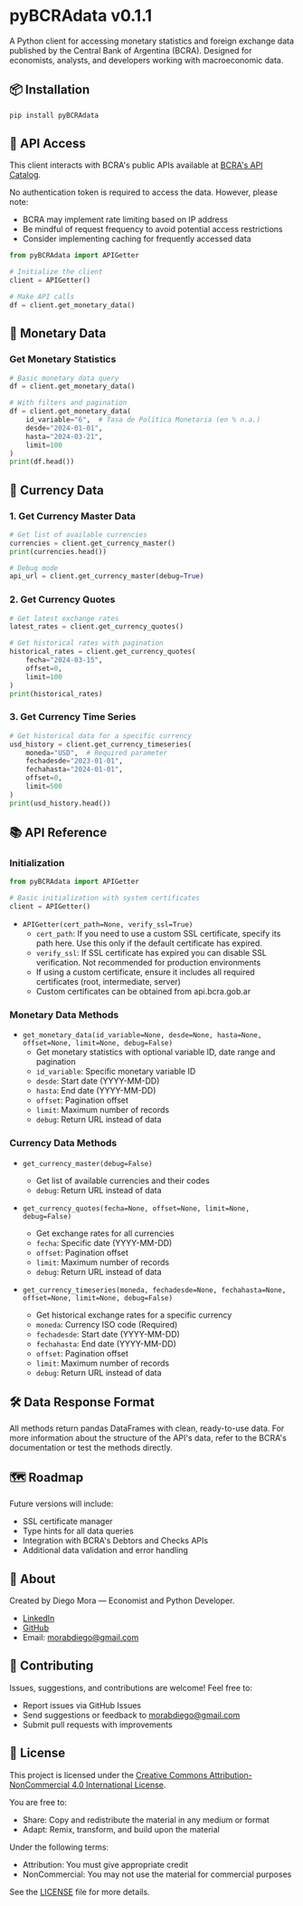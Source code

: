 # pyBCRAdata v0.1.1

A Python client for accessing monetary statistics and foreign exchange data published by the Central Bank of Argentina (BCRA). Designed for economists, analysts, and developers working with macroeconomic data.

## 📦 Installation

```bash
pip install pyBCRAdata
```

## 🔑 API Access

This client interacts with BCRA's public APIs available at [BCRA's API Catalog](https://www.bcra.gob.ar/BCRAyVos/catalogo-de-APIs-banco-central.asp).

No authentication token is required to access the data. However, please note:
- BCRA may implement rate limiting based on IP address
- Be mindful of request frequency to avoid potential access restrictions
- Consider implementing caching for frequently accessed data

```python
from pyBCRAdata import APIGetter

# Initialize the client
client = APIGetter()

# Make API calls
df = client.get_monetary_data()
```

## 🏦 Monetary Data

### Get Monetary Statistics
```python
# Basic monetary data query
df = client.get_monetary_data()

# With filters and pagination
df = client.get_monetary_data(
    id_variable="6",  # Tasa de Política Monetaria (en % n.a.)
    desde="2024-01-01",
    hasta="2024-03-21",
    limit=100
)
print(df.head())
```

## 💱 Currency Data

### 1. Get Currency Master Data
```python
# Get list of available currencies
currencies = client.get_currency_master()
print(currencies.head())

# Debug mode
api_url = client.get_currency_master(debug=True)
```

### 2. Get Currency Quotes
```python
# Get latest exchange rates
latest_rates = client.get_currency_quotes()

# Get historical rates with pagination
historical_rates = client.get_currency_quotes(
    fecha="2024-03-15",
    offset=0,
    limit=100
)
print(historical_rates)
```

### 3. Get Currency Time Series
```python
# Get historical data for a specific currency
usd_history = client.get_currency_timeseries(
    moneda="USD",  # Required parameter
    fechadesde="2023-01-01",
    fechahasta="2024-01-01",
    offset=0,
    limit=500
)
print(usd_history.head())
```

## 📚 API Reference

### Initialization
```python
from pyBCRAdata import APIGetter

# Basic initialization with system certificates
client = APIGetter()
```
- `APIGetter(cert_path=None, verify_ssl=True)`
    - `cert_path`: If you need to use a custom SSL certificate, specify its path here. Use this only if the default certificate has expired.
    - `verify_ssl`: If SSL certificate has expired you can disable SSL verification. Not recommended for production environments
    - If using a custom certificate, ensure it includes all required certificates (root, intermediate, server)
    - Custom certificates can be obtained from api.bcra.gob.ar

### Monetary Data Methods
- `get_monetary_data(id_variable=None, desde=None, hasta=None, offset=None, limit=None, debug=False)`
    - Get monetary statistics with optional variable ID, date range and pagination
    - `id_variable`: Specific monetary variable ID
    - `desde`: Start date (YYYY-MM-DD)
    - `hasta`: End date (YYYY-MM-DD)
    - `offset`: Pagination offset
    - `limit`: Maximum number of records
    - `debug`: Return URL instead of data

### Currency Data Methods
- `get_currency_master(debug=False)`
    - Get list of available currencies and their codes
    - `debug`: Return URL instead of data

- `get_currency_quotes(fecha=None, offset=None, limit=None, debug=False)`
    - Get exchange rates for all currencies
    - `fecha`: Specific date (YYYY-MM-DD)
    - `offset`: Pagination offset
    - `limit`: Maximum number of records
    - `debug`: Return URL instead of data

- `get_currency_timeseries(moneda, fechadesde=None, fechahasta=None, offset=None, limit=None, debug=False)`
    - Get historical exchange rates for a specific currency
    - `moneda`: Currency ISO code (Required)
    - `fechadesde`: Start date (YYYY-MM-DD)
    - `fechahasta`: End date (YYYY-MM-DD)
    - `offset`: Pagination offset
    - `limit`: Maximum number of records
    - `debug`: Return URL instead of data

## 🛠️ Data Response Format

All methods return pandas DataFrames with clean, ready-to-use data. For more information about the structure of the API's data, refer to the BCRA's documentation or test the methods directly.

## 🗺️ Roadmap

Future versions will include:
- SSL certificate manager
- Type hints for all data queries
- Integration with BCRA's Debtors and Checks APIs
- Additional data validation and error handling

## 👋 About

Created by Diego Mora — Economist and Python Developer.
- [LinkedIn](https://www.linkedin.com/in/morabdiego)
- [GitHub](https://github.com/morabdiego)
- Email: morabdiego@gmail.com

## 🤝 Contributing

Issues, suggestions, and contributions are welcome! Feel free to:
- Report issues via GitHub Issues
- Send suggestions or feedback to morabdiego@gmail.com
- Submit pull requests with improvements

## 📜 License

This project is licensed under the [Creative Commons Attribution-NonCommercial 4.0 International License](http://creativecommons.org/licenses/by-nc/4.0/).

You are free to:
- Share: Copy and redistribute the material in any medium or format
- Adapt: Remix, transform, and build upon the material

Under the following terms:
- Attribution: You must give appropriate credit
- NonCommercial: You may not use the material for commercial purposes

See the [LICENSE](LICENSE) file for more details.
